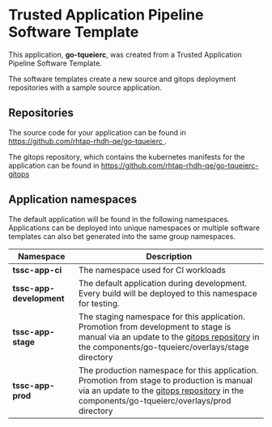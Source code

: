 # Trusted Application Pipeline Software Template

This application, **go-tqueierc**, was created from a Trusted Application Pipeline Software Template.

The software templates create a new source and gitops deployment repositories with a sample source application. 

## Repositories

The source code for your application can be found in [https://github.com/rhtap-rhdh-qe/go-tqueierc ](https://github.com/rhtap-rhdh-qe/go-tqueierc ).
 
The gitops repository, which contains the kubernetes manifests for the application can be found in 
[https://github.com/rhtap-rhdh-qe/go-tqueierc-gitops ](https://github.com/rhtap-rhdh-qe/go-tqueierc-gitops ) 

## Application namespaces 

The default application will be found in the following namespaces. Applications can be deployed into unique namespaces or multiple software templates can also bet generated into the same group namespaces.  

|  Namespace   |  Description   |  
| -------- | -------- |
| **tssc-app-ci** | The namespace used for CI workloads |
| **tssc-app-development** | The default application during development. Every build will be deployed to this namespace for testing. |
| **tssc-app-stage** | The staging namespace for this application. Promotion from development to stage is manual via an update to the [gitops repository](https://github.com/rhtap-rhdh-qe/go-tqueierc-gitops ) in the components/go-tqueierc/overlays/stage directory |
| **tssc-app-prod** | The production namespace for this application. Promotion from stage to production is manual via an update to the [gitops repository](https://github.com/rhtap-rhdh-qe/go-tqueierc-gitops ) in the components/go-tqueierc/overlays/prod directory |